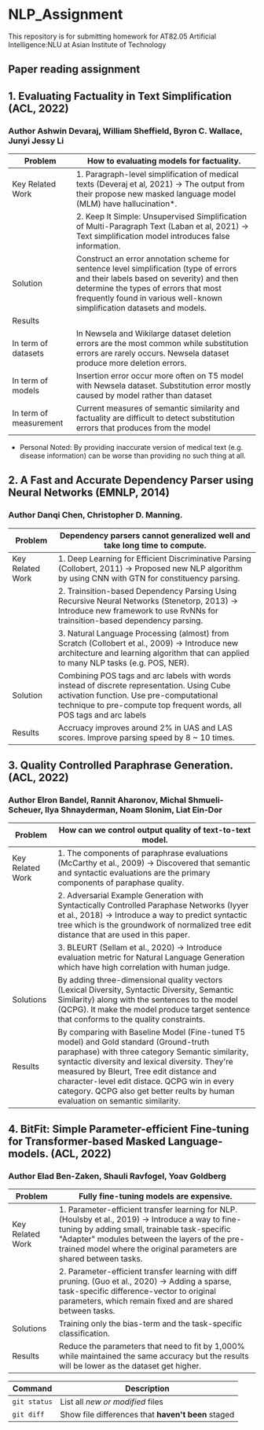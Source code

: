 # NLP_Assignment
This repository is for submitting homework for AT82.05 Artificial Intelligence:NLU at Asian Institute of Technology

## Paper reading assignment
## 1. Evaluating Factuality in Text Simplification (ACL, 2022)
### Author Ashwin Devaraj, William Sheffield, Byron C. Wallace, Junyi Jessy Li

| Problem  | How to evaluating models for factuality.|
| --- | --- |
| Key Related Work  | 1. Paragraph-level simplification of medical texts (Deveraj et al, 2021) -> The output from their propose new masked language model (MLM) have hallucination*.|
|                   | 2. Keep It Simple: Unsupervised Simplification of Multi-Paragraph Text (Laban et al, 2021) -> Text simplification model introduces false information.|
| Solution  | Construct an error annotation scheme for sentence level simplification (type of errors and their labels based on severity) and then determine the types of errors that most frequently found in various well-known simplification datasets and models.|
| Results  ||
| In term of datasets | In Newsela and Wikilarge dataset deletion errors are the most common while substitution errors are rarely occurs. Newsela dataset produce more deletion errors.|
| In term of models   | Insertion error occur more often on T5 model with Newsela dataset. Substitution error mostly caused by model rather than dataset|
| In term of measurement  | Current measures of semantic similarity and factuality are difficult to detect substitution errors that produces from the model|

* Personal Noted: By providing inaccurate version of medical text (e.g. disease information) can be worse than providing no such thing at all.

## 2. A Fast and Accurate Dependency Parser using Neural Networks (EMNLP, 2014)
### Author Danqi Chen, Christopher D. Manning.

| Problem  | Dependency parsers cannot generalized well and take long time to compute. |
| --- | --- |
| Key Related Work  | 1. Deep Learning for Efficient Discriminative Parsing (Collobert, 2011) -> Proposed new NLP algorithm by using CNN with GTN for constituency parsing.|
|                   | 2. Trainsition-based Dependency Parsing Using Recursive Neural Networks (Stenetorp, 2013) -> Introduce new framework to use RvNNs for trainsition-based dependency parsing.|
|                   | 3. Natural Language Processing (almost) from Scratch (Collobert et al., 2009) -> Introduce new architecture and learning algorithm that can applied to many NLP tasks (e.g. POS, NER).
| Solution  | Combining POS tags and arc labels with words instead of discrete representation. Using Cube activation function. Use pre-computational technique to pre-compute top frequent words, all POS tags and arc labels|
| Results  | Accruacy improves around 2% in UAS and LAS scores. Improve parsing speed by 8 ~ 10 times. |

## 3. Quality Controlled Paraphrase Generation. (ACL, 2022)
### Author Elron Bandel, Rannit Aharonov, Michal Shmueli-Scheuer, Ilya Shnayderman, Noam Slonim, Liat Ein-Dor

| Problem  | How can we control output quality of text-to-text model.|
| --- | --- |
| Key Related Work  | 1. The components of paraphrase evaluations (McCarthy et al., 2009) -> Discovered that semantic and syntactic evaluations are the primary components of paraphase quality.|
|                   | 2. Adversarial Example Generation with Syntactically Controlled Paraphase Networks (Iyyer et al., 2018) -> Introduce a way to predict syntactic tree which is the groundwork of normalized tree edit distance that are used in this paper.|
|                   | 3. BLEURT (Sellam et al., 2020) -> Introduce evaluation metric for Natural Language Generation which have high correlation with human judge.|
| Solutions | By adding three-dimensional quality vectors (Lexical Diversity, Syntactic Diversity, Semantic Similarity) along with the sentences to the model (QCPG). It make the model produce target sentence that conforms to the quality constraints.
| Results  | By comparing with Baseline Model (Fine-tuned T5 model) and Gold standard (Ground-truth paraphase) with three category Semantic similarity, syntactic diversity and lexical diversity. They're measured by Bleurt, Tree edit distance and character-level edit distace. QCPG win in every category. QCPG also get better reults by human evaluation on semantic similarity. |

## 4. BitFit: Simple Parameter-efficient Fine-tuning for Transformer-based Masked Language-models. (ACL, 2022)
### Author Elad Ben-Zaken, Shauli Ravfogel, Yoav Goldberg

| Problem  | Fully fine-tuning models are expensive.|
| --- | --- |
| Key Related Work  | 1. Parameter-efficient transfer learning for NLP. (Houlsby et al., 2019) -> Introduce a way to fine-tuning by adding small, trainable task-specific "Adapter" modules between the layers of the pre-trained model where the original parameters are shared between tasks.|
|                   | 2. Parameter-efficient transfer learning with diff pruning. (Guo et al., 2020) -> Adding a sparse, task-specific difference-vector to original parameters, which remain fixed and are shared between tasks.|
| Solutions | Training only the bias-term and the task-specific classification.
| Results  | Reduce the parameters that need to fit by 1,000% while maintained the same accuracy but the results will be lower as the dataset get higher. |

| Command | Description |
| --- | --- |
| `git status` | List all *new or modified* files |
| `git diff` | Show file differences that **haven't been** staged |
